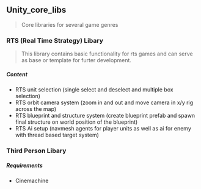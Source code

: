 ## Unity_core_libs
>Core libraries for several game genres

### RTS (Real Time Strategy) Libary
> This library contains basic functionality for rts games and can serve as base or template for furter development.
##### Content
- RTS unit selection (single select and deselect and multiple box selection)
- RTS orbit camera system (zoom in and out and move camera in x/y rig across the map)
- RTS blueprint and structure system (create blueprint prefab and spawn final structure on world position of the blueprint)
- RTS Ai setup (navmesh agents for player units as well as ai for enemy with thread based target system)

### Third Person Libary
>
##### Requirements
- Cinemachine
